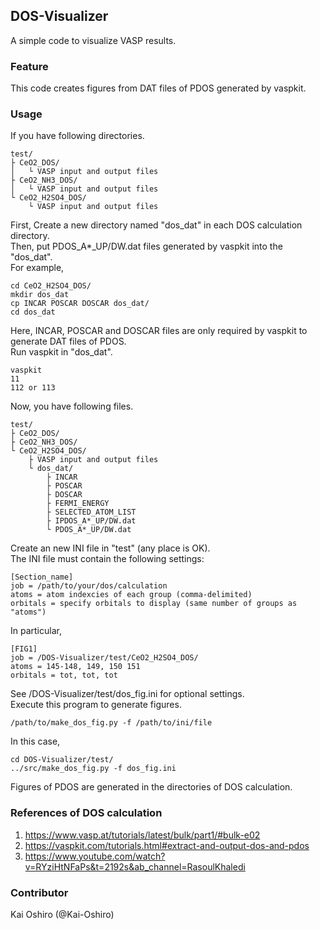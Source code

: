 ## DOS-Visualizer
A simple code to visualize VASP results.

### Feature
This code creates figures from DAT files of PDOS generated by vaspkit.

### Usage
If you have following directories.  
```
test/
├ CeO2_DOS/
│   └ VASP input and output files
├ CeO2_NH3_DOS/
│   └ VASP input and output files
└ CeO2_H2SO4_DOS/
    └ VASP input and output files
```
First, Create a new directory named "dos_dat" in each DOS calculation directory.  
Then, put PDOS_A\*_UP/DW.dat files generated by vaspkit into the "dos_dat".  
For example,  
```
cd CeO2_H2SO4_DOS/
mkdir dos_dat
cp INCAR POSCAR DOSCAR dos_dat/
cd dos_dat
```
Here, INCAR, POSCAR and DOSCAR files are only required by vaspkit to generate DAT files of PDOS.  
Run vaspkit in "dos_dat".  
```
vaspkit
11
112 or 113
```
Now, you have following files.  
```
test/
├ CeO2_DOS/
├ CeO2_NH3_DOS/
└ CeO2_H2SO4_DOS/
    ├ VASP input and output files
    └ dos_dat/
        ├ INCAR
        ├ POSCAR
        ├ DOSCAR
        ├ FERMI_ENERGY
        ├ SELECTED_ATOM_LIST
        ├ IPDOS_A*_UP/DW.dat
        └ PDOS_A*_UP/DW.dat
```
Create an new INI file in "test" (any place is OK).  
The INI file must contain the following settings:  
```
[Section_name]
job = /path/to/your/dos/calculation
atoms = atom indexcies of each group (comma-delimited)
orbitals = specify orbitals to display (same number of groups as "atoms")
```
In particular,
```
[FIG1]
job = /DOS-Visualizer/test/CeO2_H2SO4_DOS/
atoms = 145-148, 149, 150 151
orbitals = tot, tot, tot
```
See /DOS-Visualizer/test/dos_fig.ini for optional settings.  
Execute this program to generate figures.  
```
/path/to/make_dos_fig.py -f /path/to/ini/file
```
In this case,
```
cd DOS-Visualizer/test/
../src/make_dos_fig.py -f dos_fig.ini
```
Figures of PDOS are generated in the directories of DOS calculation.  

### References of DOS calculation
1. https://www.vasp.at/tutorials/latest/bulk/part1/#bulk-e02
2. https://vaspkit.com/tutorials.html#extract-and-output-dos-and-pdos
3. https://www.youtube.com/watch?v=RYziHtNFaPs&t=2192s&ab_channel=RasoulKhaledi

### Contributor
Kai Oshiro (@Kai-Oshiro)
